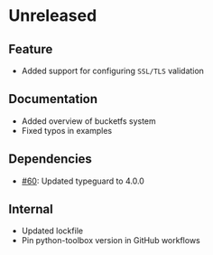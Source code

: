 # Unreleased

## Feature
- Added support for configuring `SSL/TLS` validation

## Documentation
- Added overview of bucketfs system
- Fixed typos in examples

## Dependencies
- [#60](https://github.com/exasol/bucketfs-python/issues/60): Updated typeguard to 4.0.0

## Internal
- Updated lockfile
- Pin python-toolbox version in GitHub workflows
